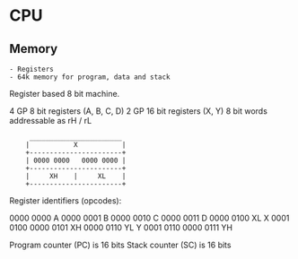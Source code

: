 # CPU

## Memory
    - Registers
    - 64k memory for program, data and stack

Register based 8 bit machine.

4 GP 8 bit registers (A, B, C, D)
2 GP 16 bit registers (X, Y)
    8 bit words addressable as rH / rL

```
     _______________________
    |           X           |
    +-----------------------+
    | 0000 0000   0000 0000 |
    +-----------------------+
    |     XH    |     XL    |
    +-----------------------+
```

Register identifiers (opcodes):

0000 0000 A
0000 0001 B
0000 0010 C
0000 0011 D
0000 0100 XL   X 0001 0100
0000 0101 XH
0000 0110 YL   Y 0001 0110
0000 0111 YH

Program counter (PC) is 16 bits
Stack counter (SC) is 16 bits
